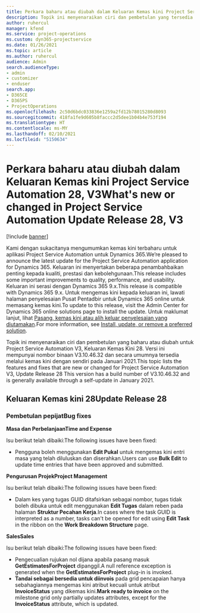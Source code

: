 ```yaml
---
title: Perkara baharu atau diubah dalam Keluaran Kemas kini Project Service Automation 28, V3
description: Topik ini menyenaraikan ciri dan pembetulan yang tersedia dalam Project Service Automation Keluaran Kemas kini 28, V3.
author: ruhercul
manager: kfend
ms.service: project-operations
ms.custom: dyn365-projectservice
ms.date: 01/26/2021
ms.topic: article
ms.author: ruhercul
audience: Admin
search.audienceType:
- admin
- customizer
- enduser
search.app:
- D365CE
- D365PS
- ProjectOperations
ms.openlocfilehash: 2c50d6bdc033836e1259a2fd12b78015280d8093
ms.sourcegitcommit: 418fa1fe9d605b8faccc2d5dee1b04b4e753f194
ms.translationtype: HT
ms.contentlocale: ms-MY
ms.lasthandoff: 02/10/2021
ms.locfileid: "5150634"
---
```

# <a name="whats-new-or-changed-in-project-service-automation-update-release-28-v3"></a><span data-ttu-id="0f08d-103">Perkara baharu atau diubah dalam Keluaran Kemas kini Project Service Automation 28, V3</span><span class="sxs-lookup"><span data-stu-id="0f08d-103">What's new or changed in Project Service Automation Update Release 28, V3</span></span>

[!include [banner](../includes/psa-now-project-operations.md)]

<span data-ttu-id="0f08d-104">Kami dengan sukacitanya mengumumkan kemas kini terbaharu untuk aplikasi Project Service Automation untuk Dynamics 365.</span><span class="sxs-lookup"><span data-stu-id="0f08d-104">We’re pleased to announce the latest update for the Project Service Automation application for Dynamics 365.</span></span> <span data-ttu-id="0f08d-105">Keluaran ini menyertakan beberapa penambahbaikan penting kepada kualiti, prestasi dan kebolehgunaan.</span><span class="sxs-lookup"><span data-stu-id="0f08d-105">This release includes some important improvements to quality, performance, and usability.</span></span> <span data-ttu-id="0f08d-106">Keluaran ini serasi dengan Dynamics 365 9.x.</span><span class="sxs-lookup"><span data-stu-id="0f08d-106">This release is compatible with Dynamics 365 9.x.</span></span> <span data-ttu-id="0f08d-107">Untuk mengemas kini kepada keluaran ini, lawati halaman penyelesaian Pusat Pentadbir untuk Dynamics 365 online untuk memasang kemas kini.</span><span class="sxs-lookup"><span data-stu-id="0f08d-107">To update to this release, visit the Admin Center for Dynamics 365 online solutions page to install the update.</span></span> <span data-ttu-id="0f08d-108">Untuk maklumat lanjut, lihat [Pasang, kemas kini atau alih keluar penyelesaian yang diutamakan](https://docs.microsoft.com/power-platform/admin/install-remove-preferred-solution).</span><span class="sxs-lookup"><span data-stu-id="0f08d-108">For more information, see [Install, update, or remove a preferred solution](https://docs.microsoft.com/power-platform/admin/install-remove-preferred-solution).</span></span>

<span data-ttu-id="0f08d-109">Topik ini menyenaraikan ciri dan pembetulan yang baharu atau diubah untuk Project Service Automation V3, Keluaran Kemas Kini 28. Versi ini mempunyai nombor binaan V3.10.46.32 dan secara umumnya tersedia melalui kemas kini dengan sendiri pada Januari 2021.</span><span class="sxs-lookup"><span data-stu-id="0f08d-109">This topic lists the features and fixes that are new or changed for Project Service Automation V3, Update Release 28 This version has a build number of V3.10.46.32 and is generally available through a self-update in January 2021.</span></span>

## <a name="update-release-28"></a><span data-ttu-id="0f08d-110">Keluaran Kemas kini 28</span><span class="sxs-lookup"><span data-stu-id="0f08d-110">Update Release 28</span></span>

### <a name="bug-fixes"></a><span data-ttu-id="0f08d-111">Pembetulan pepijat</span><span class="sxs-lookup"><span data-stu-id="0f08d-111">Bug fixes</span></span>

<span data-ttu-id="0f08d-112">**Masa dan Perbelanjaan**</span><span class="sxs-lookup"><span data-stu-id="0f08d-112">**Time and Expense**</span></span>

<span data-ttu-id="0f08d-113">Isu berikut telah dibaiki:</span><span class="sxs-lookup"><span data-stu-id="0f08d-113">The following issues have been fixed:</span></span>

- <span data-ttu-id="0f08d-114">Pengguna boleh menggunakan **Edit Pukal** untuk mengemas kini entri masa yang telah diluluskan dan diserahkan.</span><span class="sxs-lookup"><span data-stu-id="0f08d-114">Users can use **Bulk Edit** to update time entries that have been approved and submitted.</span></span>

<span data-ttu-id="0f08d-115">**Pengurusan Projek**</span><span class="sxs-lookup"><span data-stu-id="0f08d-115">**Project Management**</span></span>

<span data-ttu-id="0f08d-116">Isu berikut telah dibaiki:</span><span class="sxs-lookup"><span data-stu-id="0f08d-116">The following issues have been fixed:</span></span>

- <span data-ttu-id="0f08d-117">Dalam kes yang tugas GUID ditafsirkan sebagai nombor, tugas tidak boleh dibuka untuk edit menggunakan **Edit Tugas** dalam reben pada halaman **Struktur Pecahan Kerja**.</span><span class="sxs-lookup"><span data-stu-id="0f08d-117">In cases where the task GUID is interpreted as a number, tasks can't be opened for edit using **Edit Task** in the ribbon on the **Work Breakdown Structure** page.</span></span>

<span data-ttu-id="0f08d-118">**Sales**</span><span class="sxs-lookup"><span data-stu-id="0f08d-118">**Sales**</span></span>

<span data-ttu-id="0f08d-119">Isu berikut telah dibaiki:</span><span class="sxs-lookup"><span data-stu-id="0f08d-119">The following issues have been fixed:</span></span>

- <span data-ttu-id="0f08d-120">Pengecualian rujukan nol dijana apabila pasang masuk **GetEstimatesForProject** dipanggil.</span><span class="sxs-lookup"><span data-stu-id="0f08d-120">A null reference exception is generated when the **GetEstimatesForProject** plug-in is invoked.</span></span>
- <span data-ttu-id="0f08d-121">**Tandai sebagai bersedia untuk diinvois** pada grid pencapaian hanya sebahagiannya mengemas kini atribut kecuali untuk atribut **InvoiceStatus** yang dikemas kini.</span><span class="sxs-lookup"><span data-stu-id="0f08d-121">**Mark ready to invoice** on the milestone grid only partially updates attributes, except for the **InvoiceStatus** attribute, which is updated.</span></span>

